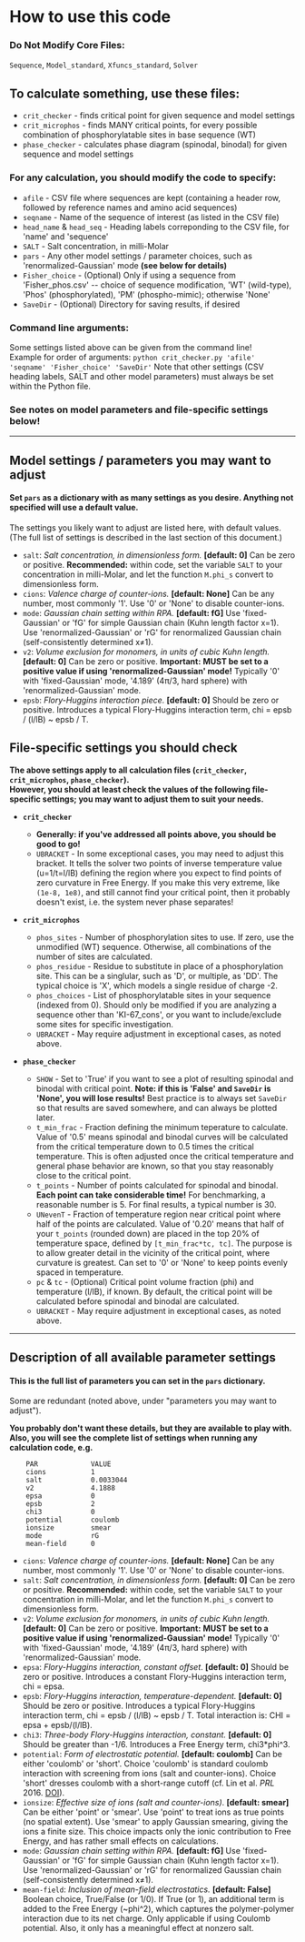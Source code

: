 # How to use this code

### Do Not Modify Core Files:

`Sequence`, `Model_standard`, `Xfuncs_standard`, `Solver`


## To calculate something, use these files:

* `crit_checker` - finds critical point for given sequence and model settings  
* `crit_microphos` - finds MANY critical points, for every possible combination of phosphorylatable sites in base sequence (WT)  
* `phase_checker` - calculates phase diagram (spinodal, binodal) for given sequence and model settings


### For any calculation, you should modify the code to specify:

* `afile` - CSV file where sequences are kept (containing a header row, followed by reference names and amino acid sequences)
* `seqname` - Name of the sequence of interest (as listed in the CSV file)
* `head_name` & `head_seq` - Heading labels correponding to the CSV file, for 'name' and 'sequence'
* `SALT` - Salt concentration, in milli-Molar
* `pars` - Any other model settings / parameter choices, such as 'renormalized-Gaussian' mode  __(see below for details)__
* `Fisher_choice` - (Optional) Only if using a sequence from 'Fisher_phos.csv' -- choice of sequence modification, 'WT' (wild-type), 'Phos' (phosphorylated), 'PM' (phospho-mimic); otherwise 'None'
* `SaveDir` - (Optional) Directory for saving results, if desired


### Command line arguments:

Some settings listed above can be given from the command line!  
Example for order of arguments: `python crit_checker.py 'afile' 'seqname' 'Fisher_choice' 'SaveDir'`
Note that other settings (CSV heading labels, SALT and other model parameters) must always be set within the Python file.


### See notes on model parameters and file-specific settings below!

---

## Model settings / parameters you may want to adjust

#### Set `pars` as a dictionary with as many settings as you desire. Anything not specified will use a default value.

The settings you likely want to adjust are listed here, with default values.  
(The full list of settings is described in the last section of this document.)

* `salt`: _Salt concentration, in dimensionless form._ __[default: 0]__ Can be zero or positive. __Recommended:__ within code, set the variable `SALT` to your concentration in milli-Molar, and let the function `M.phi_s` convert to dimensionless form.
* `cions`: _Valence charge of counter-ions._ __[default: None]__ Can be any number, most commonly '1'. Use '0' or 'None' to disable counter-ions.
* `mode`: _Gaussian chain setting within RPA._ __[default: fG]__ Use 'fixed-Gaussian' or 'fG' for simple Gaussian chain (Kuhn length factor x=1). Use 'renormalized-Gaussian' or 'rG' for renormalized Gaussian chain (self-consistently determined x≠1).
* `v2`: _Volume exclusion for monomers, in units of cubic Kuhn length._ __[default: 0]__ Can be zero or positive. __Important:__ __MUST be set to a positive value if using 'renormalized-Gaussian' mode!__ Typically '0' with 'fixed-Gaussian' mode, '4.189' (4π/3, hard sphere) with 'renormalized-Gaussian' mode.
* `epsb`: _Flory-Huggins interaction piece._ __[default: 0]__ Should be zero or positive. Introduces a typical Flory-Huggins interaction term, chi = epsb / (l/lB) ~ epsb / T.


## File-specific settings you should check

__The above settings apply to all calculation files (`crit_checker`, `crit_microphos`, `phase_checker`).__  
__However, you should at least check the values of the following file-specific settings; you may want to adjust them to suit your needs.__

* __`crit_checker`__
  - __Generally: if you've addressed all points above, you should be good to go!__
  - `UBRACKET` - In some exceptional cases, you may need to adjust this bracket. It tells the solver two points of inverse temperature value (u=1/t=l/lB) defining the region where you expect to find points of zero curvature in Free Energy. If you make this very extreme, like `(1e-8, 1e8)`, and still cannot find your critical point, then it probably doesn't exist, i.e. the system never phase separates!
 
* __`crit_microphos`__
  - `phos_sites` - Number of phosphorylation sites to use. If zero, use the unmodified (WT) sequence. Otherwise, all combinations of the number of sites are calculated.
  - `phos_residue` - Residue to substitute in place of a phosphorylation site. This can be a singlular, such as 'D', or multiple, as 'DD'. The typical choice is 'X', which models a single residue of charge -2.
  - `phos_choices` - List of phosphorylatable sites in your sequence (indexed from 0). Should only be modified if you are analyzing a sequence other than 'KI-67_cons', or you want to include/exclude some sites for specific investigation.
  - `UBRACKET` - May require adjustment in exceptional cases, as noted above.

* __`phase_checker`__
  - `SHOW` - Set to 'True' if you want to see a plot of resulting spinodal and binodal with critical point. __Note: if this is 'False' and `SaveDir` is 'None', you will lose results!__ Best practice is to always set `SaveDir` so that results are saved somewhere, and can always be plotted later.
  - `t_min_frac` - Fraction defining the minimum teperature to calculate. Value of '0.5' means spinodal and binodal curves will be calculated from the critical temperature down to 0.5 times the critical temperature. This is often adjusted once the critical temperature and general phase behavior are known, so that you stay reasonably close to the critical point.
  - `t_points` - Number of points calculated for spinodal and binodal. __Each point can take considerable time!__ For benchmarking, a reasonable number is 5. For final results, a typical number is 30.
  - `UNevenT` - Fraction of temperature region near critical point where half of the points are calculated. Value of '0.20' means that half of your `t_points` (rounded down) are placed in the top 20% of temperature space, defined by `[t_min_frac*tc, tc]`. The purpose is to allow greater detail in the vicinity of the critical point, where curvature is greatest. Can set to '0' or 'None' to keep points evenly spaced in temperature.
  - `pc` & `tc` - (Optional) Critical point volume fraction (phi) and temperature (l/lB), if known. By default, the critical point will be calculated before spinodal and binodal are calculated.
  - `UBRACKET` - May require adjustment in exceptional cases, as noted above.

---

## Description of all available parameter settings

#### This is the full list of parameters you can set in the `pars` dictionary.

Some are redundant (noted above, under "parameters you may want to adjust").

__You probably don't want these details, but they are available to play with.__  
__Also, you will see the complete list of settings when running any calculation code, e.g.__

        PAR             VALUE
        cions           1
        salt            0.0033044
        v2              4.1888
        epsa            0
        epsb            2
        chi3            0
        potential       coulomb
        ionsize         smear
        mode            rG
        mean-field      0

* `cions`: _Valence charge of counter-ions._ __[default: None]__ Can be any number, most commonly '1'. Use '0' or 'None' to disable counter-ions.
* `salt`: _Salt concentration, in dimensionless form._ __[default: 0]__ Can be zero or positive. __Recommended:__ within code, set the variable `SALT` to your concentration in milli-Molar, and let the function `M.phi_s` convert to dimensionless form.
* `v2`: _Volume exclusion for monomers, in units of cubic Kuhn length._ __[default: 0]__ Can be zero or positive. __Important:__ __MUST be set to a positive value if using 'renormalized-Gaussian' mode!__ Typically '0' with 'fixed-Gaussian' mode, '4.189' (4π/3, hard sphere) with 'renormalized-Gaussian' mode.
* `epsa`: _Flory-Huggins interaction, constant offset_. __[default: 0]__ Should be zero or positive. Introduces a constant Flory-Huggins interaction term, chi = epsa.
* `epsb`:  _Flory-Huggins interaction, temperature-dependent._ __[default: 0]__ Should be zero or positive. Introduces a typical Flory-Huggins interaction term, chi = epsb / (l/lB) ~ epsb / T.  Total interaction is: CHI = epsa + epsb/(l/lB).
* `chi3`: _Three-body Flory-Huggins interaction, constant._ __[default: 0]__ Should be greater than -1/6. Introduces a Free Energy term, chi3*phi^3.
* `potential`: _Form of electrostatic potential._ __[default: coulomb]__ Can be either 'coulomb' or 'short'. Choice 'coulomb' is standard coulomb interaction with screening from ions (salt and counter-ions). Choice 'short' dresses coulomb with a short-range cutoff (cf. Lin et al. *PRL* 2016. [DOI](https://doi.org/10.1103/PhysRevLett.117.178101)).
* `ionsize`: _Effective size of ions (salt and counter-ions)_. __[default: smear]__ Can be either 'point' or 'smear'. Use 'point' to treat ions as true points (no spatial extent). Use 'smear' to apply Gaussian smearing, giving the ions a finite size. This choice impacts only the ionic contribution to Free Energy, and has rather small effects on calculations.
* `mode`: _Gaussian chain setting within RPA._ __[default: fG]__ Use 'fixed-Gaussian' or 'fG' for simple Gaussian chain (Kuhn length factor x=1). Use 'renormalized-Gaussian' or 'rG' for renormalized Gaussian chain (self-consistently determined x≠1).
* `mean-field`: _Inclusion of mean-field electrostatics._ __[default: False]__ Boolean choice, True/False (or 1/0). If True (or 1), an additional term is added to the Free Energy (~phi^2), which captures the polymer-polymer interaction due to its net charge. Only applicable if using Coulomb potential. Also, it only has a meaningful effect at nonzero salt.
